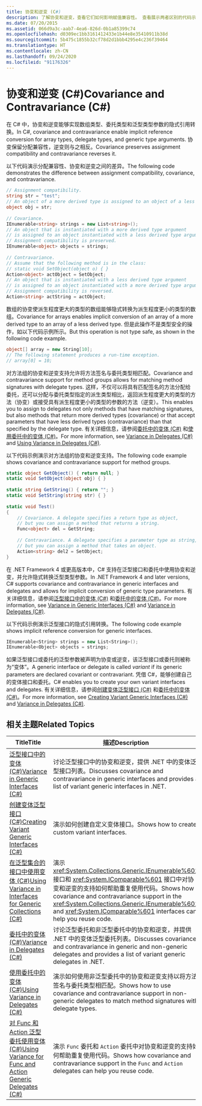```yaml
---
title: 协变和逆变 (C#)
description: 了解协变和逆变，查看它们如何影响赋值兼容性。 查看展示两者区别的代码示例。
ms.date: 07/20/2015
ms.assetid: 066d9a3c-aab7-4ea6-826d-0b1a85399c74
ms.openlocfilehash: d0309ec1bb3161412433e1b44e8e35410911b38d
ms.sourcegitcommit: 5b475c1855b32cf78d2d1bbb4295e4c236f39464
ms.translationtype: HT
ms.contentlocale: zh-CN
ms.lasthandoff: 09/24/2020
ms.locfileid: "91176326"
---
```

# <a name="covariance-and-contravariance-c"></a><span data-ttu-id="f5e7f-104">协变和逆变 (C#)</span><span class="sxs-lookup"><span data-stu-id="f5e7f-104">Covariance and Contravariance (C#)</span></span>

<span data-ttu-id="f5e7f-105">在 C# 中，协变和逆变能够实现数组类型、委托类型和泛型类型参数的隐式引用转换。</span><span class="sxs-lookup"><span data-stu-id="f5e7f-105">In C#, covariance and contravariance enable implicit reference conversion for array types, delegate types, and generic type arguments.</span></span> <span data-ttu-id="f5e7f-106">协变保留分配兼容性，逆变则与之相反。</span><span class="sxs-lookup"><span data-stu-id="f5e7f-106">Covariance preserves assignment compatibility and contravariance reverses it.</span></span>  
  
 <span data-ttu-id="f5e7f-107">以下代码演示分配兼容性、协变和逆变之间的差异。</span><span class="sxs-lookup"><span data-stu-id="f5e7f-107">The following code demonstrates the difference between assignment compatibility, covariance, and contravariance.</span></span>  
  
```csharp  
// Assignment compatibility.
string str = "test";  
// An object of a more derived type is assigned to an object of a less derived type.
object obj = str;  
  
// Covariance.
IEnumerable<string> strings = new List<string>();  
// An object that is instantiated with a more derived type argument
// is assigned to an object instantiated with a less derived type argument.
// Assignment compatibility is preserved.
IEnumerable<object> objects = strings;  
  
// Contravariance.
// Assume that the following method is in the class:
// static void SetObject(object o) { }
Action<object> actObject = SetObject;  
// An object that is instantiated with a less derived type argument
// is assigned to an object instantiated with a more derived type argument.
// Assignment compatibility is reversed.
Action<string> actString = actObject;  
```  
  
 <span data-ttu-id="f5e7f-108">数组的协变使派生程度更大的类型的数组能够隐式转换为派生程度更小的类型的数组。</span><span class="sxs-lookup"><span data-stu-id="f5e7f-108">Covariance for arrays enables implicit conversion of an array of a more derived type to an array of a less derived type.</span></span> <span data-ttu-id="f5e7f-109">但是此操作不是类型安全的操作，如以下代码示例所示。</span><span class="sxs-lookup"><span data-stu-id="f5e7f-109">But this operation is not type safe, as shown in the following code example.</span></span>  
  
```csharp  
object[] array = new String[10];  
// The following statement produces a run-time exception.  
// array[0] = 10;  
```  
  
 <span data-ttu-id="f5e7f-110">对方法组的协变和逆变支持允许将方法签名与委托类型相匹配。</span><span class="sxs-lookup"><span data-stu-id="f5e7f-110">Covariance and contravariance support for method groups allows for matching method signatures with delegate types.</span></span> <span data-ttu-id="f5e7f-111">这样，不仅可以将具有匹配签名的方法分配给委托，还可以分配与委托类型指定的派生类型相比，返回派生程度更大的类型的方法（协变）或接受具有派生程度更小的类型的参数的方法（逆变）。</span><span class="sxs-lookup"><span data-stu-id="f5e7f-111">This enables you to assign to delegates not only methods that have matching signatures, but also methods that return more derived types (covariance) or that accept parameters that have less derived types (contravariance) than that specified by the delegate type.</span></span> <span data-ttu-id="f5e7f-112">有关详细信息，请参阅[委托中的变体 (C#)](./variance-in-delegates.md) 和[使用委托中的变体 (C#)](./using-variance-in-delegates.md)。</span><span class="sxs-lookup"><span data-stu-id="f5e7f-112">For more information, see [Variance in Delegates (C#)](./variance-in-delegates.md) and [Using Variance in Delegates (C#)](./using-variance-in-delegates.md).</span></span>  
  
 <span data-ttu-id="f5e7f-113">以下代码示例演示对方法组的协变和逆变支持。</span><span class="sxs-lookup"><span data-stu-id="f5e7f-113">The following code example shows covariance and contravariance support for method groups.</span></span>  
  
```csharp  
static object GetObject() { return null; }  
static void SetObject(object obj) { }  
  
static string GetString() { return ""; }  
static void SetString(string str) { }  
  
static void Test()  
{  
    // Covariance. A delegate specifies a return type as object,  
    // but you can assign a method that returns a string.  
    Func<object> del = GetString;  
  
    // Contravariance. A delegate specifies a parameter type as string,  
    // but you can assign a method that takes an object.  
    Action<string> del2 = SetObject;  
}  
```  
  
 <span data-ttu-id="f5e7f-114">在 .NET Framework 4 或更高版本中，C# 支持在泛型接口和委托中使用协变和逆变，并允许隐式转换泛型类型参数。</span><span class="sxs-lookup"><span data-stu-id="f5e7f-114">In .NET Framework 4 and later versions, C# supports covariance and contravariance in generic interfaces and delegates and allows for implicit conversion of generic type parameters.</span></span> <span data-ttu-id="f5e7f-115">有关详细信息，请参阅[泛型接口中的变体 (C#)](./variance-in-generic-interfaces.md) 和[委托中的变体 (C#)](./variance-in-delegates.md)。</span><span class="sxs-lookup"><span data-stu-id="f5e7f-115">For more information, see [Variance in Generic Interfaces (C#)](./variance-in-generic-interfaces.md) and [Variance in Delegates (C#)](./variance-in-delegates.md).</span></span>  
  
 <span data-ttu-id="f5e7f-116">以下代码示例演示泛型接口的隐式引用转换。</span><span class="sxs-lookup"><span data-stu-id="f5e7f-116">The following code example shows implicit reference conversion for generic interfaces.</span></span>  
  
```csharp  
IEnumerable<String> strings = new List<String>();  
IEnumerable<Object> objects = strings;  
```  
  
 <span data-ttu-id="f5e7f-117">如果泛型接口或委托的泛型参数被声明为协变或逆变，该泛型接口或委托则被称为“变体”。</span><span class="sxs-lookup"><span data-stu-id="f5e7f-117">A generic interface or delegate is called *variant* if its generic parameters are declared covariant or contravariant.</span></span> <span data-ttu-id="f5e7f-118">凭借 C#，能够创建自己的变体接口和委托。</span><span class="sxs-lookup"><span data-stu-id="f5e7f-118">C# enables you to create your own variant interfaces and delegates.</span></span> <span data-ttu-id="f5e7f-119">有关详细信息，请参阅[创建变体泛型接口 (C#)](./creating-variant-generic-interfaces.md) 和[委托中的变体 (C#)](./variance-in-delegates.md)。</span><span class="sxs-lookup"><span data-stu-id="f5e7f-119">For more information, see [Creating Variant Generic Interfaces (C#)](./creating-variant-generic-interfaces.md) and [Variance in Delegates (C#)](./variance-in-delegates.md).</span></span>  
  
## <a name="related-topics"></a><span data-ttu-id="f5e7f-120">相关主题</span><span class="sxs-lookup"><span data-stu-id="f5e7f-120">Related Topics</span></span>  
  
|<span data-ttu-id="f5e7f-121">Title</span><span class="sxs-lookup"><span data-stu-id="f5e7f-121">Title</span></span>|<span data-ttu-id="f5e7f-122">描述</span><span class="sxs-lookup"><span data-stu-id="f5e7f-122">Description</span></span>|  
|-----------|-----------------|  
|[<span data-ttu-id="f5e7f-123">泛型接口中的变体 (C#)</span><span class="sxs-lookup"><span data-stu-id="f5e7f-123">Variance in Generic Interfaces (C#)</span></span>](./variance-in-generic-interfaces.md)|<span data-ttu-id="f5e7f-124">讨论泛型接口中的协变和逆变，提供 .NET 中的变体泛型接口列表。</span><span class="sxs-lookup"><span data-stu-id="f5e7f-124">Discusses covariance and contravariance in generic interfaces and provides a list of variant generic interfaces in .NET.</span></span>|  
|[<span data-ttu-id="f5e7f-125">创建变体泛型接口 (C#)</span><span class="sxs-lookup"><span data-stu-id="f5e7f-125">Creating Variant Generic Interfaces (C#)</span></span>](./creating-variant-generic-interfaces.md)|<span data-ttu-id="f5e7f-126">演示如何创建自定义变体接口。</span><span class="sxs-lookup"><span data-stu-id="f5e7f-126">Shows how to create custom variant interfaces.</span></span>|  
|[<span data-ttu-id="f5e7f-127">在泛型集合的接口中使用变体 (C#)</span><span class="sxs-lookup"><span data-stu-id="f5e7f-127">Using Variance in Interfaces for Generic Collections (C#)</span></span>](./using-variance-in-interfaces-for-generic-collections.md)|<span data-ttu-id="f5e7f-128">演示 <xref:System.Collections.Generic.IEnumerable%601> 接口和 <xref:System.IComparable%601> 接口中对协变和逆变的支持如何帮助重复使用代码。</span><span class="sxs-lookup"><span data-stu-id="f5e7f-128">Shows how covariance and contravariance support in the <xref:System.Collections.Generic.IEnumerable%601> and <xref:System.IComparable%601> interfaces can help you reuse code.</span></span>|  
|[<span data-ttu-id="f5e7f-129">委托中的变体 (C#)</span><span class="sxs-lookup"><span data-stu-id="f5e7f-129">Variance in Delegates (C#)</span></span>](./variance-in-delegates.md)|<span data-ttu-id="f5e7f-130">讨论泛型委托和非泛型委托中的协变和逆变，并提供 .NET 中的变体泛型委托列表。</span><span class="sxs-lookup"><span data-stu-id="f5e7f-130">Discusses covariance and contravariance in generic and non-generic delegates and provides a list of variant generic delegates in .NET.</span></span>|  
|[<span data-ttu-id="f5e7f-131">使用委托中的变体 (C#)</span><span class="sxs-lookup"><span data-stu-id="f5e7f-131">Using Variance in Delegates (C#)</span></span>](./using-variance-in-delegates.md)|<span data-ttu-id="f5e7f-132">演示如何使用非泛型委托中的协变和逆变支持以将方法签名与委托类型相匹配。</span><span class="sxs-lookup"><span data-stu-id="f5e7f-132">Shows how to use covariance and contravariance support in non-generic delegates to match method signatures with delegate types.</span></span>|  
|[<span data-ttu-id="f5e7f-133">对 Func 和 Action 泛型委托使用变体 (C#)</span><span class="sxs-lookup"><span data-stu-id="f5e7f-133">Using Variance for Func and Action Generic Delegates (C#)</span></span>](./using-variance-for-func-and-action-generic-delegates.md)|<span data-ttu-id="f5e7f-134">演示 `Func` 委托和 `Action` 委托中对协变和逆变的支持如何帮助重复使用代码。</span><span class="sxs-lookup"><span data-stu-id="f5e7f-134">Shows how covariance and contravariance support in the `Func` and `Action` delegates can help you reuse code.</span></span>|
